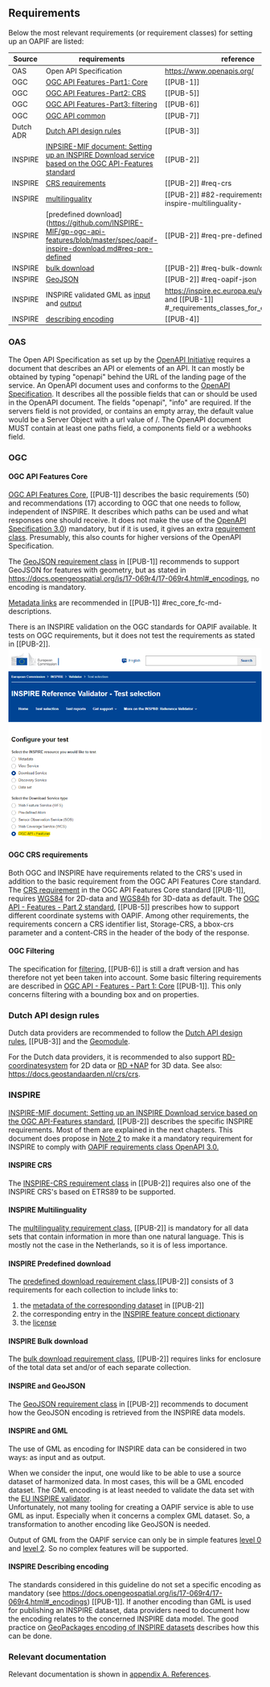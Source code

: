 ## Requirements

Below the most relevant requirements (or requirement classes) for setting up an OAPIF are listed:

| Source   | requirements | reference | 
|----------|--------------|-----------| 
| OAS      | Open API Specification| https://www.openapis.org/ |
| OGC      | [OGC API Features-Part1: Core](https://www.opengis.net/doc/IS/ogcapi-features-1/1.0) | [[PUB-1]] |
| OGC      | [OGC API Features-Part2: CRS](https://www.opengis.net/doc/IS/ogcapi-features-2/1.0) | [[PUB-5]] |
| OGC      | [OGC API Features-Part3: filtering](https://www.opengis.net/doc/IS/ogcapi-features-3/1.0) | [[PUB-6]] |
| OGC      | [OGC API common](https://www.ogc.org/publications/standard/ogcapi-common/) | [[PUB-7]]
| Dutch ADR| [Dutch API design rules](https://www.geonovum.nl/over-geonovum/actueel/rest-api-design-rules-op-pas-toe-leg-uit-lijst) | [[PUB-3]] |
| INSPIRE  | [INPSIRE-MIF document: Setting up an INSPIRE Download service based on the OGC API-Features standard](https://github.com/INSPIRE-MIF/gp-ogc-api-features/blob/master/spec/oapif-inspire-download.md) | [[PUB-2]] |
| INSPIRE  | [CRS requirements](https://github.com/INSPIRE-MIF/gp-ogc-api-features/blob/master/spec/oapif-inspire-download.md#req-crs) | [[PUB-2]] #req-crs |
| INSPIRE  | [multilinguality](https://github.com/INSPIRE-MIF/gp-ogc-api-features/blob/master/spec/oapif-inspire-download.md#82-requirements-class-inspire-multilinguality-) |  [[PUB-2]] #82-requirements-class-inspire-multilinguality- |
| INSPIRE  | [predefined download](https://github.com/INSPIRE-MIF/gp-ogc-api-features/blob/master/spec/oapif-inspire-download.md#req-pre-defined | [[PUB-2]] #req-pre-defined |
| INSPIRE  | [bulk download](https://github.com/INSPIRE-MIF/gp-ogc-api-features/blob/master/spec/oapif-inspire-download.md#req-bulk-download) | [[PUB-2]] #req-bulk-download  |
| INSPIRE  | [GeoJSON](https://github.com/INSPIRE-MIF/gp-ogc-api-features/blob/master/spec/oapif-inspire-download.md#req-oapif-json) | [[PUB-2]] #req-oapif-json |
| INSPIRE  | INSPIRE validated GML as [input](https://inspire.ec.europa.eu/validator/about/) and [output](http://docs.opengeospatial.org/is/17-069r4/17-069r4.html#_requirements_class_geography_markup_language_gml_simple_features_profile_level_2) | https://inspire.ec.europa.eu/validator/about/ and [[PUB-1]] #_requirements_classes_for_encodings |
| INSPIRE  | [describing encoding](https://github.com/INSPIRE-MIF/2017.2/blob/master/GeoJSON/geojson-encoding-rule.md#inspire-requirements-for-encoding-rules) | [[PUB-4]] |


### OAS

The Open API Specification as set up by the [OpenAPI Initiative](https://openapis.org/) requires a document that describes an API or elements of an API. 
It can mostly be obtained by typing "openapi" behind the URL of the landing page of the service.
An OpenAPI document uses and conforms to the [OpenAPI Specification](https://spec.openapis.org/oas/v3.1.0).
It describes all the possible fields that can or should be used in the OpenAPI document.
The fields "openapi", "info" are required.
If the servers field is not provided, or contains an empty array, the default value would be a Server Object with a url value of /.
The OpenAPI document MUST contain at least one paths field, a components field or a webhooks field.

### OGC

#### OGC API Features Core

[OGC API Features Core](https://www.opengis.net/doc/IS/ogcapi-features-1/1.0), [[PUB-1]] describes the basic requirements (50) and recommendations (17) according to OGC that one needs to follow, independent of INSPIRE. 
It describes which paths can be used and what responses one should receive. 
It does not make the use of the [OpenAPI Specification 3.0](https://spec.openapis.org/oas/v3.0.0)) mandatory, but if it is used, it gives an extra [requirement class](http://docs.opengeospatial.org/is/17-069r4/17-069r4.html#rc_oas30).
Presumably, this also counts for higher versions of the OpenAPI Specification.

The [GeoJSON requirement class](http://docs.opengeospatial.org/is/17-069r4/17-069r4.html#_requirements_class_geojson) in [[PUB-1]] recommends to support GeoJSON for features with geometry, but as stated in https://docs.opengeospatial.org/is/17-069r4/17-069r4.html#_encodings, no encoding is mandatory. 

[Metadata links](https://docs.ogc.org/is/17-069r4/17-069r4.html#rec_core_fc-md-descriptions) are recommended in [[PUB-1]] #rec_core_fc-md-descriptions.

There is an INSPIRE validation on the OGC standards for OAPIF available. It tests on OGC requirements, but it does not test the requirements as stated in [[PUB-2]].
&nbsp;&nbsp;![INSPIRE Validator](media/INSPIRE_validator_OAPIF.png "Validation on the OGC standards for OAPIF")

#### OGC CRS requirements

Both OGC and INSPIRE have requirements related to the CRS's used in addition to the basic requirement from the OGC API Features Core standard.
The [CRS requirement](https://docs.opengeospatial.org/is/17-069r4/17-069r4.html#_coordinate_reference_systems) in the OGC API Features Core standard [[PUB-1]], requires [WGS84](http://www.opengis.net/def/crs/OGC/1.3/CRS84) for 2D-data and [WGS84h](http://www.opengis.net/def/crs/OGC/0/CRS84h) for 3D-data as default.
The [OGC API - Features - Part 2 standard](http://docs.opengeospatial.org/is/18-058r1/18-058r1.html), [[PUB-5]] prescribes how to support different coordinate systems with OAPIF.
Among other requirements, the requirements concern a CRS identifier list, Storage-CRS, a bbox-crs parameter and a content-CRS in the header of the body of the response.

#### OGC Filtering

The specification for [filtering](https://docs.ogc.org/DRAFTS/19-079r1.html), [[PUB-6]] is still a draft version and has therefore not yet been taken into account.
Some basic filtering requirements are described in [OGC API - Features - Part 1: Core](http://docs.opengeospatial.org/is/17-069r4/17-069r4.html#_items_) [[PUB-1]].
This only concerns filtering with a bounding box and on properties.

### Dutch API design rules

Dutch data providers are recommended to follow the [Dutch API design rules](https://www.geonovum.nl/over-geonovum/actueel/rest-api-design-rules-op-pas-toe-leg-uit-lijst), [[PUB-3]] and the [Geomodule](https://docs.geostandaarden.nl/api/API-Strategie-mod-geo/). 

For the Dutch data providers, it is recommended to also support [RD-coordinatesystem](https://www.opengis.net/def/crs/EPSG/0/28992) for 2D data or [RD +NAP](https://www.opengis.net/def/crs/EPSG/0/7415) for 3D data. See also: https://docs.geostandaarden.nl/crs/crs. 

### INSPIRE

[INSPIRE-MIF document: Setting up an INSPIRE Download service based on the OGC API-Features standard](https://github.com/INSPIRE-MIF/gp-ogc-api-features/blob/master/spec/oapif-inspire-download.md), [[PUB-2]] describes the specific INSPIRE requirements.
Most of them are explained in the next chapters.
This document does propose in [Note 2](https://github.com/INSPIRE-MIF/gp-ogc-api-features/blob/master/spec/oapif-inspire-download.md#81-requirements-class-inspire-pre-defined-data-set-download-oapif--) to make it a mandatory requirement for INSPIRE to comply with [OAPIF requirements class OpenAPI 3.0.](http://docs.opengeospatial.org/is/17-069r4/17-069r4.html#rc_oas30)

#### INSPIRE CRS

The [INSPIRE-CRS requirement class](https://github.com/INSPIRE-MIF/gp-ogc-api-features/blob/master/spec/oapif-inspire-download.md#req-crs) in [[PUB-2]] requires also one of the INSPIRE CRS's based on ETRS89 to be supported.

#### INSPIRE Multilinguality

The [multilinguality requirement class](https://github.com/INSPIRE-MIF/gp-ogc-api-features/blob/master/spec/oapif-inspire-download.md#82-requirements-class-inspire-multilinguality-), [[PUB-2]] is mandatory for all data sets that contain information in more than one natural language.
This is mostly not the case in the Netherlands, so it is of less importance.

#### INSPIRE Predefined download

The [predefined download requirement class](https://github.com/INSPIRE-MIF/gp-ogc-api-features/blob/master/spec/oapif-inspire-download.md#req-pre-defined),[[PUB-2]] consists of 3 requirements for each collection to include links to:
1. the [metadata of the corresponding dataset](https://github.com/INSPIRE-MIF/gp-ogc-api-features/blob/master/spec/oapif-inspire-download.md#metadata-elements-of-the-data-set) in [[PUB-2]]
2. the corresponding entry in the [INSPIRE feature concept dictionary](https://inspire.ec.europa.eu/featureconcept)
3. the [license](https://github.com/INSPIRE-MIF/gp-ogc-api-features/blob/master/spec/oapif-inspire-download.md#terms-of-use)

#### INSPIRE Bulk download

The [bulk download requirement class](https://github.com/INSPIRE-MIF/gp-ogc-api-features/blob/master/spec/oapif-inspire-download.md#req-bulk-download), [[PUB-2]] requires links for enclosure of the total data set and/or of each separate collection.

#### INSPIRE and GeoJSON

The [GeoJSON requirement class](https://github.com/INSPIRE-MIF/gp-ogc-api-features/blob/master/spec/oapif-inspire-download.md#req-oapif-json) in [[PUB-2]] recommends to document how the GeoJSON encoding is retrieved from the INSPIRE data models.

#### INSPIRE and GML
The use of GML as encoding for INSPIRE data can be considered in two ways: as input and as output.

When we consider the input, one would like to be able to use a source dataset of harmonized data. In most cases, this will be a GML encoded dataset. 
The GML encoding is at least needed to validate the data set with the [EU INSPIRE  validator](https://inspire.ec.europa.eu/validator/about/).  
Unfortunately, not many tooling for creating a OAPIF service is able to use GML as input. Especially when it concerns a complex GML dataset. So, a transformation to another encoding like GeoJSON is needed.

Output of GML from the OAPIF service can only be in simple features [level 0](http://docs.opengeospatial.org/is/17-069r4/17-069r4.html#_requirements_class_geography_markup_language_gml_simple_features_profile_level_0) and [level 2](http://docs.opengeospatial.org/is/17-069r4/17-069r4.html#_requirements_class_geography_markup_language_gml_simple_features_profile_level_2).
So no complex features will be supported.

#### INSPIRE Describing encoding

The standards considered in this guideline do not set a specific encoding as mandatory (see https://docs.opengeospatial.org/is/17-069r4/17-069r4.html#_encodings) [[PUB-1]].
If another encoding than GML is used for publishing an INSPIRE dataset, data providers need to document how the encoding relates to the concerned INSPIRE data model.
The good practice on [GeoPackages encoding of INSPIRE datasets](https://inspire.ec.europa.eu/good-practice/geopackage-encoding-inspire-datasets) describes how this can be done.

###	Relevant documentation 

Relevant documentation is shown in [appendix A. References](#references).

